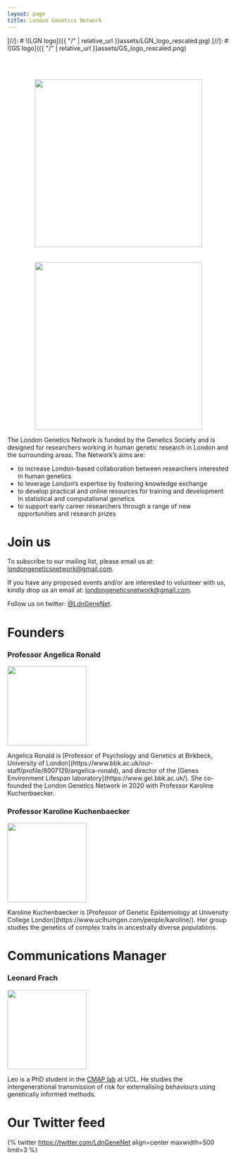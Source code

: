 ```yaml
---
layout: page
title: London Genetics Network
---
```



[//]: # ![LGN logo]({{ "/" | relative_url }}assets/LGN_logo_rescaled.jpg) 
[//]: # ![GS logo]({{ "/" | relative_url }}assets/GS_logo_rescaled.png)

  <br>
  <br>
<p align="center">
  <img src="{{ "/" | relative_url }}assets/GS_logo_rescaled.png" width="380" /> <br><br><br>
  <img src="{{ "/" | relative_url }}assets/LGNLogo_new.jpg" width="380" />
</p>

The London Genetics Network is funded by the Genetics Society and is designed for researchers working in human genetic research in London and the surrounding areas. The Network’s aims are: 

* to increase London-based collaboration between researchers interested in human genetics
* to leverage London’s expertise by fostering knowledge exchange 
* to develop practical and online resources for training and development in statistical and computational genetics
* to support early career researchers through a range of new opportunities and research prizes



# Join us

To subscribe to our mailing list, please email us at: <a href="mailto:londongeneticsnetwork@gmail.com">londongeneticsnetwork@gmail.com</a>.

If you have any proposed events and/or are interested to volunteer with us, kindly drop us an email at: <a href="mailto:londongeneticsnetwork@gmail.com">londongeneticsnetwork@gmail.com</a>.

Follow us on twitter: [@LdnGeneNet](https://twitter.com/LdnGeneNet).


# Founders
### Professor Angelica Ronald 
<p align="left">
  <img src="{{ "/" | relative_url }}assets/Angelica_Ronald2.jpg" width="180" />
  </p>
Angelica Ronald is [Professor of Psychology and Genetics at Birkbeck, University of London](https://www.bbk.ac.uk/our-staff/profile/8007129/angelica-ronald), and director of the [Genes Environment Lifespan laboratory](https://www.gel.bbk.ac.uk/). She co-founded the London Genetics Network in 2020 with Professor Karoline Kuchenbaecker.

### Professor Karoline Kuchenbaecker
<p align="left">
  <img src="{{ "/" | relative_url }}assets/Karoline2.jpg" width="180" />
  </p>
Karoline Kuchenbaecker is [Professor of Genetic Epidemiology at University College London](https://www.uclhumgen.com/people/karoline/). Her group studies the genetics of complex traits in ancestrally diverse populations.
 

# Communications Manager
### Leonard Frach
<p align="left">
  <img src="{{ "/" | relative_url }}assets/Leo.jpg" width="180" />
  </p>
  Leo is a PhD student in the  <a href="http://www.jeanbaptistepingault.com/people//" rel="noopener noreferrer" target="_blank">CMAP lab</a> at UCL. He studies the intergenerational transmission of risk for externalising behaviours using genetically informed methods. 

<br> 

# Our Twitter feed

{% twitter https://twitter.com/LdnGeneNet align=center maxwidth=500 limit=3 %}
